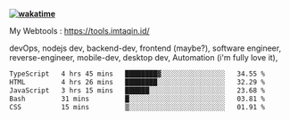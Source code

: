 **[![wakatime](https://wakatime.com/badge/user/87646243-158a-4241-a3cb-668e1fa2dbb8.svg)](https://wakatime.com/@87646243-158a-4241-a3cb-668e1fa2dbb8?style=plastic)**


My Webtools : https://tools.imtaqin.id/


devOps, nodejs dev, backend-dev, frontend (maybe?), software engineer, reverse-engineer, mobile-dev, desktop dev, Automation (i'm fully love it), 

<!--START_SECTION:waka-->

```txt
TypeScript   4 hrs 45 mins   ████████▓░░░░░░░░░░░░░░░░   34.55 %
HTML         4 hrs 26 mins   ████████░░░░░░░░░░░░░░░░░   32.29 %
JavaScript   3 hrs 15 mins   ██████░░░░░░░░░░░░░░░░░░░   23.68 %
Bash         31 mins         █░░░░░░░░░░░░░░░░░░░░░░░░   03.81 %
CSS          15 mins         ▒░░░░░░░░░░░░░░░░░░░░░░░░   01.91 %
```

<!--END_SECTION:waka-->
